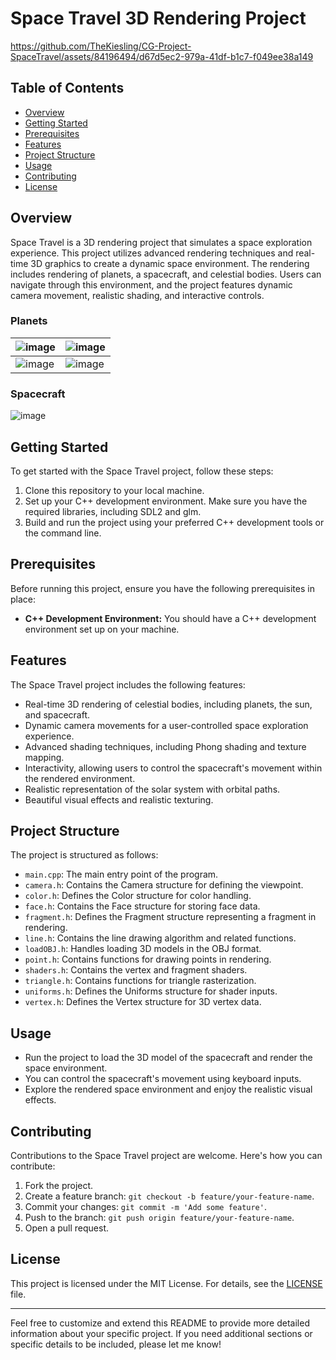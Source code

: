 # Space Travel 3D Rendering Project

https://github.com/TheKiesling/CG-Project-SpaceTravel/assets/84196494/d67d5ec2-979a-41df-b1c7-f049ee38a149

## Table of Contents
- [Overview](#overview)
- [Getting Started](#getting-started)
- [Prerequisites](#prerequisites)
- [Features](#features)
- [Project Structure](#project-structure)
- [Usage](#usage)
- [Contributing](#contributing)
- [License](#license)

## Overview

Space Travel is a 3D rendering project that simulates a space exploration experience. This project utilizes advanced rendering techniques and real-time 3D graphics to create a dynamic space environment. The rendering includes rendering of planets, a spacecraft, and celestial bodies. Users can navigate through this environment, and the project features dynamic camera movement, realistic shading, and interactive controls.

### Planets 

| ![image](https://github.com/TheKiesling/CG-Lab-Shaders/assets/84196494/eb9655ad-07ca-4b1f-91a8-d8ccb3f4154d)  | ![image](https://github.com/TheKiesling/CG-Lab-Shaders/assets/84196494/cbf3ba11-fd8b-4d0b-98ba-53fe7bb5d190)  | 
|------------  | -------------  |
| ![image](https://github.com/TheKiesling/CG-Lab-Shaders/assets/84196494/8262a118-b5c7-444f-a6ea-1c112f1a1d64)  | ![image](https://github.com/TheKiesling/CG-Lab-Shaders/assets/84196494/490be39a-b56c-4cc7-8ad6-bbd1a2428083) |

### Spacecraft

![image](https://github.com/TheKiesling/CG-Project-SpaceTravel/assets/84196494/4463f292-c380-40b3-bec6-df5911fa86fd)


## Getting Started

To get started with the Space Travel project, follow these steps:

1. Clone this repository to your local machine.
2. Set up your C++ development environment. Make sure you have the required libraries, including SDL2 and glm.
3. Build and run the project using your preferred C++ development tools or the command line.

## Prerequisites

Before running this project, ensure you have the following prerequisites in place:

- **C++ Development Environment:** You should have a C++ development environment set up on your machine.

## Features

The Space Travel project includes the following features:

- Real-time 3D rendering of celestial bodies, including planets, the sun, and spacecraft.
- Dynamic camera movements for a user-controlled space exploration experience.
- Advanced shading techniques, including Phong shading and texture mapping.
- Interactivity, allowing users to control the spacecraft's movement within the rendered environment.
- Realistic representation of the solar system with orbital paths.
- Beautiful visual effects and realistic texturing.

## Project Structure

The project is structured as follows:

- `main.cpp`: The main entry point of the program.
- `camera.h`: Contains the Camera structure for defining the viewpoint.
- `color.h`: Defines the Color structure for color handling.
- `face.h`: Contains the Face structure for storing face data.
- `fragment.h`: Defines the Fragment structure representing a fragment in rendering.
- `line.h`: Contains the line drawing algorithm and related functions.
- `loadOBJ.h`: Handles loading 3D models in the OBJ format.
- `point.h`: Contains functions for drawing points in rendering.
- `shaders.h`: Contains the vertex and fragment shaders.
- `triangle.h`: Contains functions for triangle rasterization.
- `uniforms.h`: Defines the Uniforms structure for shader inputs.
- `vertex.h`: Defines the Vertex structure for 3D vertex data.

## Usage

- Run the project to load the 3D model of the spacecraft and render the space environment.
- You can control the spacecraft's movement using keyboard inputs.
- Explore the rendered space environment and enjoy the realistic visual effects.

## Contributing

Contributions to the Space Travel project are welcome. Here's how you can contribute:

1. Fork the project.
2. Create a feature branch: `git checkout -b feature/your-feature-name`.
3. Commit your changes: `git commit -m 'Add some feature'`.
4. Push to the branch: `git push origin feature/your-feature-name`.
5. Open a pull request.

## License

This project is licensed under the MIT License. For details, see the [LICENSE](LICENSE) file.

---

Feel free to customize and extend this README to provide more detailed information about your specific project. If you need additional sections or specific details to be included, please let me know!
